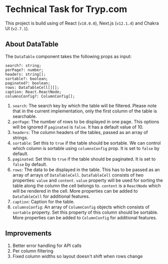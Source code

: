 # Technical Task for Tryp.com

This project is build using of React (`v18.0.0`), Next.js (`v12.1.4`) and Chakra UI (`v2.7.1`).

## About DataTable

The `DataTable` component takes the following props as input:

```
search?: string;
perPage?: number;
headers: string[];
sortable?: boolean;
paginated?: boolean;
rows: DataTableCell[][];
caption: React.ReactNode;
columnsConfig?: ColumnConfig[];
```

1. `search`: The search key by which the table will be filtered. Please note that in the current implementation, only the first column of the table is searchable.
2. `perPage`: The number of rows to be displayed in one page. This options will be ignored if `paginated` is `false`. It has a default value of 10.
3. `headers`: The column headers of the tables, passed as an array of strings.
4. `sortable`: Set this to `true` if the table should be sortable. We can control which column is sortable using `columnsConfig` prop. It is set to `false` by default.
5. `paginated`: Set this to `true` if the table should be paginated. It is set to `false` by default.
6. `rows`: The data to be displayed in the table. This has to be passed as an array of arrays of `DataTableCell`. `DataTableCell` consists of two properties: `value` and `content`. `value` property will be used for sorting the table along the column the cell belongs to. `content` is a `ReactNode` which will be rendered in the cell. More properties can be added to `DataTableCell` for additional features.
7. `caption`: Caption for the table.
8. `columnsConfig`: An array of `ColumnConfig` objects which consists of `sortable` property. Set this property of this column should be sortable. More properties can be added to `ColumnConfig` for additional features.

## Improvements

1. Better error handling for API calls
2. Per column filtering
3. Fixed column widths so layout doesn't shift when rows change
